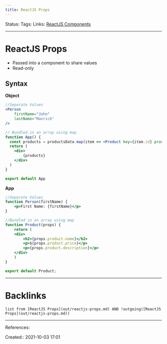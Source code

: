 ```yaml
---
title: ReactJS Props
---
```


Status: 
Tags: 
Links: [ReactJS Components](out/reactjs-components.md)
___
# ReactJS Props
- Passed into a component to share values
- Read-only
## Syntax
**Object**
```jsx
//Separate Values
<Person
	firstName="John"
	lastName="Mavrick"
/>

// Bundled in an array using map
function App() {
  const products = productsData.map(item => <Product key={item.id} product={item}/>)
  return (
    <div>
        {products}
    </div>
  )
}

export default App
```
**App**
```jsx
//Separate Values
function Person(firstName) {
	<p>First Name: {firstName}</p>
}

//Bundled in an array using map
function Product(props) {
    return (
    <div>
        <h2>{props.product.name}</h2>
        <p>${props.product.price}</p>
        <p>{props.product.description}</p>
    </div>
    )
}

export default Product;
```
___
# Backlinks
```dataview
list from [ReactJS Props](out/reactjs-props.md) AND !outgoing([ReactJS Props](out/reactjs-props.md))
```
___
References:

Created:: 2021-10-03 17:01

